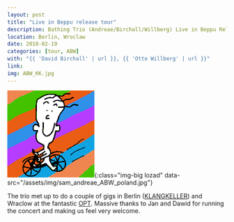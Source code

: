 ```yaml
---
layout: post
title: "Live in Beppu release tour"
description: Bathing Trio (Andreae/Birchall/Willberg) Live in Beppu Release Tour
location: Berlin, Wroclaw
date: 2018-02-19
categories: [tour, ABW]
with: "{{ 'David Birchall' | url }}, {{ 'Otto Willberg' | url }}"
link:
img: ABW_KK.jpg
---
```


![klangkeller summer festival](/assets/img/happytom.png){:class="img-big lozad" data-src="/assets/img/sam_andreae_ABW_poland.jpg"}

The trio met up to do a couple of gigs in Berlin ([KLANGKELLER](http://www.klangkeller.net)) and Wraclow at the fantastic [OPT](https://opt-art.net/wydarzenia-muzyczne/sam-andreae-david-birchall-otto-willberg/). Massive thanks to Jan and Dawid for running the concert and making us feel very welcome.